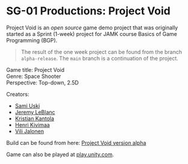 # SG-01 Productions: Project Void

Project Void is an *open source* game demo project that was originally started as a Sprint (1-week) project for JAMK course Basics of Game Programming (BGP). 

> The result of the one week project can be found from the branch `alpha-release`. The `main` branch is a continuation of the project.

Game title: Project Void<br>
Genre: Space Shooter<br>
Perspective: Top-down, 2.5D

Creators:
- [Sami Uski](https://github.com/Rykmentti)
- [Jeremy LeBlanc](https://github.com/LeBlancJS88)
- [Kristian Kantola](https://github.com/K9958)
- [Henri Kivimaa](https://github.com/Hemiger)
- [Vili Jalonen](https://github.com/Vilonen)

Build can be found from here: [Project Void version alpha](https://kantola.eu/files/projectvoid.zip)

Game can also be played at [play.unity.com](https://play.unity.com/mg/other/project-void-sprint-week-project).
